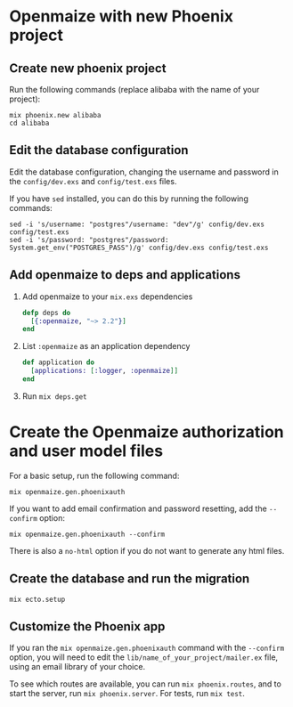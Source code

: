 # Openmaize with new Phoenix project

## Create new phoenix project

Run the following commands (replace alibaba with the name of your project):

    mix phoenix.new alibaba
    cd alibaba

## Edit the database configuration

Edit the database configuration, changing the username and password in
the `config/dev.exs` and `config/test.exs` files.

If you have `sed` installed, you can do this by running the following commands:

    sed -i 's/username: "postgres"/username: "dev"/g' config/dev.exs config/test.exs
    sed -i 's/password: "postgres"/password: System.get_env("POSTGRES_PASS")/g' config/dev.exs config/test.exs

## Add openmaize to deps and applications

1. Add openmaize to your `mix.exs` dependencies

    ```elixir
    defp deps do
      [{:openmaize, "~> 2.2"}]
    end
    ```

2. List `:openmaize` as an application dependency

    ```elixir
    def application do
      [applications: [:logger, :openmaize]]
    end
    ```

3. Run `mix deps.get`

# Create the Openmaize authorization and user model files

For a basic setup, run the following command:

    mix openmaize.gen.phoenixauth

If you want to add email confirmation and password resetting, add
the `--confirm` option:

    mix openmaize.gen.phoenixauth --confirm

There is also a `no-html` option if you do not want to generate any html files.

## Create the database and run the migration

    mix ecto.setup

## Customize the Phoenix app

If you ran the `mix openmaize.gen.phoenixauth` command with the
`--confirm` option, you will need to edit the `lib/name_of_your_project/mailer.ex`
file, using an email library of your choice.

To see which routes are available, you can run `mix phoenix.routes`,
and to start the server, run `mix phoenix.server`. For tests, run
`mix test`.
